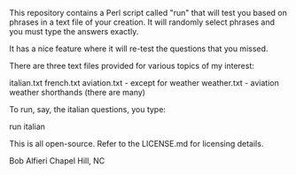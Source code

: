 This repository contains a Perl script called "run" that will test you based on phrases in a text file of your creation. It will randomly select phrases and you must type the answers exactly. 

It has a nice feature where it will re-test the questions that you missed.

There are three text files provided for various topics of my interest:

italian.txt 
french.txt
aviation.txt - except for weather
weather.txt - aviation weather shorthands (there are many)

To run, say, the italian questions, you type:

run italian

This is all open-source.  Refer to the LICENSE.md for licensing details.  

Bob Alfieri
Chapel Hill, NC
